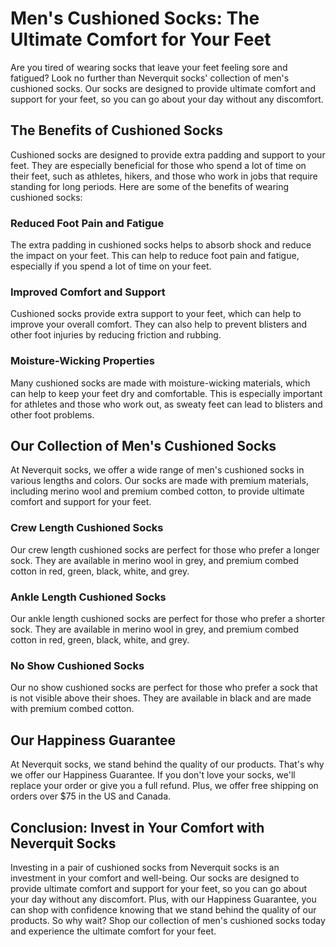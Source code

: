 # Men's Cushioned Socks: The Ultimate Comfort for Your Feet

Are you tired of wearing socks that leave your feet feeling sore and fatigued? Look no further than Neverquit socks' collection of men's cushioned socks. Our socks are designed to provide ultimate comfort and support for your feet, so you can go about your day without any discomfort.

## The Benefits of Cushioned Socks

Cushioned socks are designed to provide extra padding and support to your feet. They are especially beneficial for those who spend a lot of time on their feet, such as athletes, hikers, and those who work in jobs that require standing for long periods. Here are some of the benefits of wearing cushioned socks:

### Reduced Foot Pain and Fatigue

The extra padding in cushioned socks helps to absorb shock and reduce the impact on your feet. This can help to reduce foot pain and fatigue, especially if you spend a lot of time on your feet.

### Improved Comfort and Support

Cushioned socks provide extra support to your feet, which can help to improve your overall comfort. They can also help to prevent blisters and other foot injuries by reducing friction and rubbing.

### Moisture-Wicking Properties

Many cushioned socks are made with moisture-wicking materials, which can help to keep your feet dry and comfortable. This is especially important for athletes and those who work out, as sweaty feet can lead to blisters and other foot problems.

## Our Collection of Men's Cushioned Socks

At Neverquit socks, we offer a wide range of men's cushioned socks in various lengths and colors. Our socks are made with premium materials, including merino wool and premium combed cotton, to provide ultimate comfort and support for your feet.

### Crew Length Cushioned Socks

Our crew length cushioned socks are perfect for those who prefer a longer sock. They are available in merino wool in grey, and premium combed cotton in red, green, black, white, and grey.

### Ankle Length Cushioned Socks

Our ankle length cushioned socks are perfect for those who prefer a shorter sock. They are available in merino wool in grey, and premium combed cotton in red, green, black, white, and grey.

### No Show Cushioned Socks

Our no show cushioned socks are perfect for those who prefer a sock that is not visible above their shoes. They are available in black and are made with premium combed cotton.

## Our Happiness Guarantee

At Neverquit socks, we stand behind the quality of our products. That's why we offer our Happiness Guarantee. If you don't love your socks, we'll replace your order or give you a full refund. Plus, we offer free shipping on orders over $75 in the US and Canada.

## Conclusion: Invest in Your Comfort with Neverquit Socks

Investing in a pair of cushioned socks from Neverquit socks is an investment in your comfort and well-being. Our socks are designed to provide ultimate comfort and support for your feet, so you can go about your day without any discomfort. Plus, with our Happiness Guarantee, you can shop with confidence knowing that we stand behind the quality of our products. So why wait? Shop our collection of men's cushioned socks today and experience the ultimate comfort for your feet.